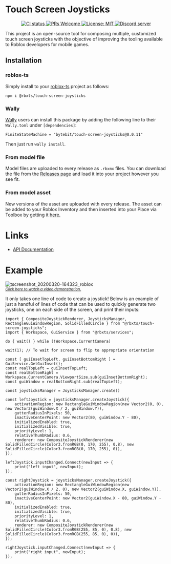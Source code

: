 # Touch Screen Joysticks
<p align="center">
	<a href="https://github.com/Bytebit-Org/roblox-TouchScreenJoysticks/actions">
        <img src="https://github.com/Bytebit-Org/roblox-TouchScreenJoysticks/workflows/CI/badge.svg" alt="CI status" />
    </a>
	<a href="http://makeapullrequest.com">
		<img src="https://img.shields.io/badge/PRs-welcome-blue.svg" alt="PRs Welcome" />
	</a>
	<a href="https://opensource.org/licenses/MIT">
		<img src="https://img.shields.io/badge/License-MIT-blue.svg" alt="License: MIT" />
	</a>
	<a href="https://discord.gg/QEz3v8y">
		<img src="https://img.shields.io/badge/discord-join-7289DA.svg?logo=discord&longCache=true&style=flat" alt="Discord server" />
	</a>
</p>

This project is an open-source tool for composing multiple, customized touch screen joysticks with the objective of improving the tooling available to Roblox developers for mobile games.

## Installation
### roblox-ts
Simply install to your [roblox-ts](https://roblox-ts.com/) project as follows:
```
npm i @rbxts/touch-screen-joysticks
```

### Wally
[Wally](https://github.com/UpliftGames/wally/) users can install this package by adding the following line to their `Wally.toml` under `[dependencies]`:
```
FiniteStateMachine = "bytebit/touch-screen-joysticks@0.0.11"
```

Then just run `wally install`.

### From model file
Model files are uploaded to every release as `.rbxmx` files. You can download the file from the [Releases page](https://github.com/Bytebit-Org/roblox-TouchScreenJoysticks/releases) and load it into your project however you see fit.

### From model asset
New versions of the asset are uploaded with every release. The asset can be added to your Roblox Inventory and then inserted into your Place via Toolbox by getting it [here.](https://www.roblox.com/library/7872552904/Serve-Package)

# Links
- [API Documentation](DOCUMENTATION.md)

# Example
![tscreenshot_20200320-164323_roblox](https://user-images.githubusercontent.com/17803348/77207941-0dc5d700-6ad1-11ea-886b-adaef10fa48c.jpg)\
<sup>*[Click here to watch a video demonstration.](https://streamable.com/s8vph)*</sup>

It only takes one line of code to create a joystick! Below is an example of just a handful of lines of code that can be used to quickly generate two joysticks, one on each side of the screen, and print their inputs:

```TS
import { CompositeJoystickRenderer, JoysticksManager, RectangleGuiWindowRegion, SolidFilledCircle } from "@rbxts/touch-screen-joysticks";
import { Workspace, GuiService } from "@rbxts/services";

do { wait() } while (!Workspace.CurrentCamera)

wait(1); // To wait for screen to flip to appropriate orientation

const [ guiInsetTopLeft, guiInsetBottomRight ] = GuiService.GetGuiInset();
const realTopLeft = guiInsetTopLeft;
const realBottomRight = Workspace.CurrentCamera.ViewportSize.sub(guiInsetBottomRight);
const guiWindow = realBottomRight.sub(realTopLeft);

const joysticksManager = JoysticksManager.create()

const leftJoystick = joysticksManager.createJoystick({
    activationRegion: new RectangleGuiWindowRegion(new Vector2(0, 0), new Vector2(guiWindow.X / 2, guiWindow.Y)),
    gutterRadiusInPixels: 50,
    inactiveCenterPoint: new Vector2(80, guiWindow.Y - 80),
    initializedEnabled: true,
    initializedVisible: true,
    priorityLevel: 1,
    relativeThumbRadius: 0.6,
    renderer: new CompositeJoystickRenderer(new SolidFilledCircle(Color3.fromRGB(0, 170, 255), 0.8), new SolidFilledCircle(Color3.fromRGB(0, 170, 255), 0)),
});

leftJoystick.inputChanged.Connect(newInput => {
    print("left input", newInput);
});

const rightJoystick = joysticksManager.createJoystick({
    activationRegion: new RectangleGuiWindowRegion(new Vector2(guiWindow.X / 2, 0), new Vector2(guiWindow.X, guiWindow.Y)),
    gutterRadiusInPixels: 50,
    inactiveCenterPoint: new Vector2(guiWindow.X - 80, guiWindow.Y - 80),
    initializedEnabled: true,
    initializedVisible: true,
    priorityLevel: 1,
    relativeThumbRadius: 0.6,
    renderer: new CompositeJoystickRenderer(new SolidFilledCircle(Color3.fromRGB(255, 85, 0), 0.8), new SolidFilledCircle(Color3.fromRGB(255, 85, 0), 0)),
});

rightJoystick.inputChanged.Connect(newInput => {
    print("right input", newInput);
});
```
